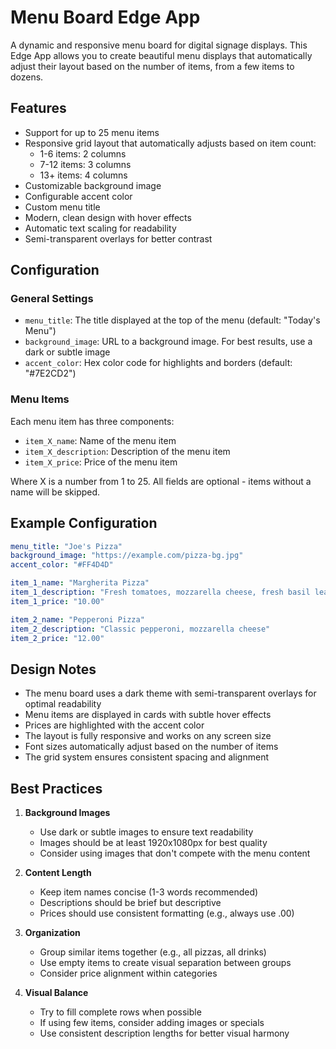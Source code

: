# Menu Board Edge App

A dynamic and responsive menu board for digital signage displays. This Edge App allows you to create beautiful menu displays that automatically adjust their layout based on the number of items, from a few items to dozens.

## Features

- Support for up to 25 menu items
- Responsive grid layout that automatically adjusts based on item count:
  - 1-6 items: 2 columns
  - 7-12 items: 3 columns
  - 13+ items: 4 columns
- Customizable background image
- Configurable accent color
- Custom menu title
- Modern, clean design with hover effects
- Automatic text scaling for readability
- Semi-transparent overlays for better contrast

## Configuration

### General Settings

- `menu_title`: The title displayed at the top of the menu (default: "Today's Menu")
- `background_image`: URL to a background image. For best results, use a dark or subtle image
- `accent_color`: Hex color code for highlights and borders (default: "#7E2CD2")

### Menu Items

Each menu item has three components:
- `item_X_name`: Name of the menu item
- `item_X_description`: Description of the menu item
- `item_X_price`: Price of the menu item

Where X is a number from 1 to 25. All fields are optional - items without a name will be skipped.

## Example Configuration

```yaml
menu_title: "Joe's Pizza"
background_image: "https://example.com/pizza-bg.jpg"
accent_color: "#FF4D4D"

item_1_name: "Margherita Pizza"
item_1_description: "Fresh tomatoes, mozzarella cheese, fresh basil leaves"
item_1_price: "10.00"

item_2_name: "Pepperoni Pizza"
item_2_description: "Classic pepperoni, mozzarella cheese"
item_2_price: "12.00"
```

## Design Notes

- The menu board uses a dark theme with semi-transparent overlays for optimal readability
- Menu items are displayed in cards with subtle hover effects
- Prices are highlighted with the accent color
- The layout is fully responsive and works on any screen size
- Font sizes automatically adjust based on the number of items
- The grid system ensures consistent spacing and alignment

## Best Practices

1. **Background Images**
   - Use dark or subtle images to ensure text readability
   - Images should be at least 1920x1080px for best quality
   - Consider using images that don't compete with the menu content

2. **Content Length**
   - Keep item names concise (1-3 words recommended)
   - Descriptions should be brief but descriptive
   - Prices should use consistent formatting (e.g., always use .00)

3. **Organization**
   - Group similar items together (e.g., all pizzas, all drinks)
   - Use empty items to create visual separation between groups
   - Consider price alignment within categories

4. **Visual Balance**
   - Try to fill complete rows when possible
   - If using few items, consider adding images or specials
   - Use consistent description lengths for better visual harmony